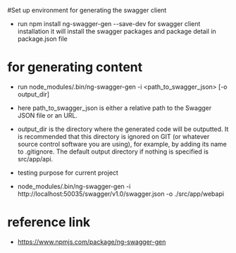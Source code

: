 #Set up environment for generating the swagger client

- run npm install ng-swagger-gen --save-dev for swagger client installation
it will install the swagger packages and package detail in package.json file

# for generating content
- run node_modules/.bin/ng-swagger-gen -i <path_to_swagger_json> [-o output_dir]

- here path_to_swagger_json is either a relative path to the Swagger JSON file or an URL.

- output_dir is the directory where the generated code will be outputted. It is recommended that this directory is ignored on GIT (or whatever source control software you are using), for example, by adding its name to .gitignore. The default output directory if nothing is specified is src/app/api.

- testing purpose for current project 
- node_modules/.bin/ng-swagger-gen -i http://localhost:50035/swagger/v1.0/swagger.json -o ./src/app/webapi

# reference link
- https://www.npmjs.com/package/ng-swagger-gen
